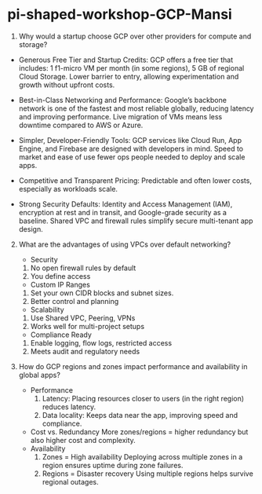 # pi-shaped-workshop-GCP-Mansi

1. Why would a startup choose GCP over other providers for compute and storage?
  - Generous Free Tier and Startup Credits:
   GCP offers a free tier that includes: 1 f1-micro VM per month (in some regions), 5 GB of regional Cloud Storage.
   Lower barrier to entry, allowing experimentation and growth without upfront costs.

 - Best-in-Class Networking and Performance:
  Google’s backbone network is one of the fastest and most reliable globally, reducing latency and improving performance. Live migration of VMs means less downtime compared to AWS or Azure.

 - Simpler, Developer-Friendly Tools:
    GCP services like Cloud Run, App Engine, and Firebase are designed with developers in mind. Speed to market and ease of use fewer ops people needed to deploy and scale apps.

 - Competitive and Transparent Pricing:
   Predictable and often lower costs, especially as workloads scale.

- Strong Security Defaults:
  Identity and Access Management (IAM), encryption at rest and in transit, and Google-grade security as a baseline. Shared VPC and firewall rules simplify secure multi-tenant app design.

2. What are the advantages of using VPCs over default networking?

    - Security
    1. No open firewall rules by default
    2. You define access

   - Custom IP Ranges
    1. Set your own CIDR blocks and subnet sizes.
    2. Better control and planning
    
    - Scalability
    1. Use Shared VPC, Peering, VPNs
    2. Works well for multi-project setups

     - Compliance Ready
    1. Enable logging, flow logs, restricted access
    2. Meets audit and regulatory needs

3. How do GCP regions and zones impact performance and availability in global apps?
   - Performance
     1. Latency: Placing resources closer to users (in the right region) reduces latency.
     2. Data locality: Keeps data near the app, improving speed and compliance.
   - Cost vs. Redundancy
      More zones/regions = higher redundancy but also higher cost and complexity.
    - Availability
      1. Zones = High availability
         Deploying across multiple zones in a region ensures uptime during zone failures.
      2. Regions = Disaster recovery
         Using multiple regions helps survive regional outages.


